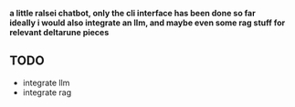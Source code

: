 **a little ralsei chatbot, only the cli interface has been done so far**
<br>
**ideally i would also integrate an llm, and maybe even some rag stuff for relevant deltarune pieces**

## TODO
- integrate llm
- integrate rag
